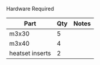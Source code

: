 Hardware Required

Part           |Qty | Notes
 ----|----|----|
m3x30		   |5 | 
m3x40 		   |4 | 
heatset inserts|2 |
</details>

